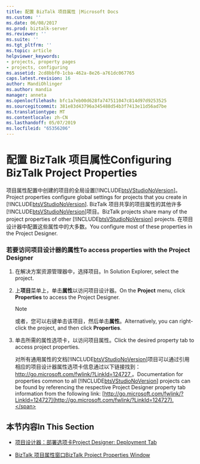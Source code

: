 ```yaml
---
title: 配置 BizTalk 项目属性 |Microsoft Docs
ms.custom: ''
ms.date: 06/08/2017
ms.prod: biztalk-server
ms.reviewer: ''
ms.suite: ''
ms.tgt_pltfrm: ''
ms.topic: article
helpviewer_keywords:
- projects, property pages
- projects, configuring
ms.assetid: 2cd8bbf0-1cba-462a-8e26-a761dc067765
caps.latest.revision: 16
author: MandiOhlinger
ms.author: mandia
manager: anneta
ms.openlocfilehash: bfc1a7eb00d628fa747511047c814d97d9253525
ms.sourcegitcommit: 381e83d43796a345488d54b3f7413e11d56ad7be
ms.translationtype: MT
ms.contentlocale: zh-CN
ms.lasthandoff: 05/07/2019
ms.locfileid: "65356206"
---
```

# <a name="configuring-biztalk-project-properties"></a><span data-ttu-id="93188-102">配置 BizTalk 项目属性</span><span class="sxs-lookup"><span data-stu-id="93188-102">Configuring BizTalk Project Properties</span></span>
<span data-ttu-id="93188-103">项目属性配置中创建的项目的全局设置[!INCLUDE[btsVStudioNoVersion](../includes/btsvstudionoversion-md.md)]。</span><span class="sxs-lookup"><span data-stu-id="93188-103">Project properties configure global settings for projects that you create in [!INCLUDE[btsVStudioNoVersion](../includes/btsvstudionoversion-md.md)].</span></span> <span data-ttu-id="93188-104">BizTalk 项目共享的项目属性的其他许多[!INCLUDE[btsVStudioNoVersion](../includes/btsvstudionoversion-md.md)]项目。</span><span class="sxs-lookup"><span data-stu-id="93188-104">BizTalk projects share many of the project properties of other [!INCLUDE[btsVStudioNoVersion](../includes/btsvstudionoversion-md.md)] projects.</span></span> <span data-ttu-id="93188-105">在项目设计器中配置这些属性中的大多数。</span><span class="sxs-lookup"><span data-stu-id="93188-105">You configure most of these properties in the Project Designer.</span></span>  
  
### <a name="to-access-properties-with-the-project-designer"></a><span data-ttu-id="93188-106">若要访问项目设计器的属性</span><span class="sxs-lookup"><span data-stu-id="93188-106">To access properties with the Project Designer</span></span>  
  
1. <span data-ttu-id="93188-107">在解决方案资源管理器中，选择项目。</span><span class="sxs-lookup"><span data-stu-id="93188-107">In Solution Explorer, select the project.</span></span>  
  
2. <span data-ttu-id="93188-108">上**项目**菜单上，单击**属性**以访问项目设计器。</span><span class="sxs-lookup"><span data-stu-id="93188-108">On the **Project** menu, click **Properties** to access the Project Designer.</span></span>  
  
   > [!NOTE]
   >  <span data-ttu-id="93188-109">或者，您可以右键单击该项目，然后单击**属性**。</span><span class="sxs-lookup"><span data-stu-id="93188-109">Alternatively, you can right-click the project, and then click **Properties**.</span></span>  
  
3. <span data-ttu-id="93188-110">单击所需的属性选项卡，以访问项目属性。</span><span class="sxs-lookup"><span data-stu-id="93188-110">Click the desired property tab to access project properties.</span></span>  
  
   <span data-ttu-id="93188-111">对所有通用属性的文档[!INCLUDE[btsVStudioNoVersion](../includes/btsvstudionoversion-md.md)]项目可以通过引用相应的项目设计器属性选项卡信息通过以下链接找到： [ http://go.microsoft.com/fwlink/?LinkId=124727 ](http://go.microsoft.com/fwlink/?LinkId=124727)。</span><span class="sxs-lookup"><span data-stu-id="93188-111">Documentation for properties common to all [!INCLUDE[btsVStudioNoVersion](../includes/btsvstudionoversion-md.md)] projects can be found by referencing the respective Project Designer property tab information from the following link: [http://go.microsoft.com/fwlink/?LinkId=124727](http://go.microsoft.com/fwlink/?LinkId=124727).</span></span>  
  
## <a name="in-this-section"></a><span data-ttu-id="93188-112">本节内容</span><span class="sxs-lookup"><span data-stu-id="93188-112">In This Section</span></span>  
  
-   [<span data-ttu-id="93188-113">项目设计器：部署选项卡</span><span class="sxs-lookup"><span data-stu-id="93188-113">Project Designer: Deployment Tab</span></span>](../core/project-designer-deployment-tab.md)  
  
-   [<span data-ttu-id="93188-114">BizTalk 项目属性窗口</span><span class="sxs-lookup"><span data-stu-id="93188-114">BizTalk Project Properties Window</span></span>](../core/biztalk-project-properties-window.md)